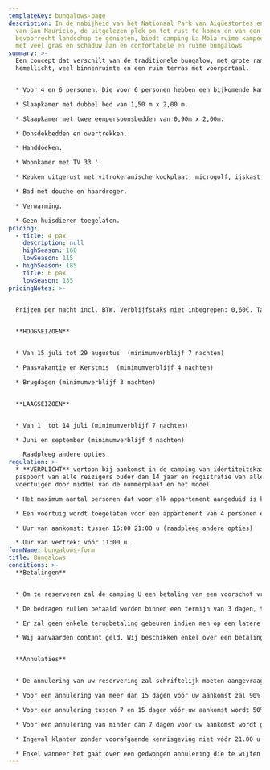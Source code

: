 ```yaml
---
templateKey: bungalows-page
description: In de nabijheid van het Nationaal Park van Aigüestortes en het Meer
  van San Mauricio, de uitgelezen plek om tot rust te komen en van een
  bevoorrecht landschap te genieten, biedt camping La Mola ruime kampeerplaatsen
  met veel gras en schaduw aan en confortabele en ruime bungalows
summary: >-
  Een concept dat verschilt van de traditionele bungalow, met grote ramen, veel
  hemellicht, veel binnenruimte en een ruim terras met voorportaal.


  * Voor 4 en 6 personen. Die voor 6 personen hebben een bijkomende kamer op de zolder. 

  * Slaapkamer met dubbel bed van 1,50 m x 2,00 m.

  * Slaapkamer met twee eenpersoonsbedden van 0,90m x 2,00m.

  * Donsdekbedden en overtrekken.

  * Handdoeken.

  * Woonkamer met TV 33 '.

  * Keuken uitgerust met vitrokeramische kookplaat, microgolf, ijskast, vaatwasser, koffiezetmachine Nespreso, broodrooster, citruspers, mixer, huisraad en vaatwerk.

  * Bad met douche en haardroger.

  * Verwarming.

  * Geen huisdieren toegelaten.
pricing:
  - title: 4 pax
    description: null
    highSeason: 160
    lowSeason: 115
  - highSeason: 185
    title: 6 pax
    lowSeason: 135
pricingNotes: >-
  

  Prijzen per nacht incl. BTW. Verblijfstaks niet inbegrepen: 0,60€. Tarief per persoon (+16 jaar) en per dag, met een maximum van 7 dagen.                                                                                                                                         Lakens en handdoeken niet inbegrepen. Huuroptie 6 € per persoon en per verblijf.


  **HOOGSEIZOEN**                   


  * Van 15 juli tot 29 augustus  (minimumverblijf 7 nachten)                           

  * Paasvakantie en Kerstmis  (minimumverblijf 4 nachten)

  * Brugdagen (minimumverblijf 3 nachten)


  **LAAGSEIZOEN**


  * Van 1  tot 14 juli (minimumverblijf 7 nachten)             

  * Juni en september (minimumverblijf 4 nachten)

    Raadpleeg andere opties
regulation: >-
  * **VERPLICHT** vertoon bij aankomst in de camping van identiteitskaart of
  paspoort van alle reizigers ouder dan 14 jaar en registratie van alle
  voertuigen door middel van de nummerplaat en het model.

  * Het maximum aantal personen dat voor elk appartement aangeduid is kan nooit overschreden worden zonder toelating.

  * Eén voertuig wordt toegelaten voor een appartement van 4 personen en 2 voertuigen voor een appartement van 6 personen die in de prijs zijn inbegrepen. Elk bijkomend voertuig zal geregistreerd en betaald moeten worden volgens het geldige tarief.

  * Uur van aankomst: tussen 16:00 21:00 u (raadpleeg andere opties)

  * Uur van vertrek: vóór 11:00 u.
formName: bungalows-form
title: Bungalows
conditions: >-
  **Betalingen**


  * Om te reserveren zal de camping U een betaling van een voorschot vragen, dat afhankelijk is van het seizoen en dat tot 40% van het totale bedrag van het verblijf kan bedragen.

  * De bedragen zullen betaald worden binnen een termijn van 3 dagen, te rekenen vanaf de datum van de aanvraag en zullen gedaan worden door middel van overboeking op het bankrekeningnummer dat U op het ogenblik van de officiële reservering zal medegedeeld worden. Het resterende saldo zal contant afgerekend worden bij aankomst in de camping.

  * Er zal geen enkele terugbetaling gebeuren indien men op een latere datum (dan degene die afgesproken is) aankomt of op een vroegere datum (dan degene die afgesproken is) vertrekt. 

  * Wij aanvaarden contant geld. Wij beschikken enkel over een betalingsdienst met bankkaart gedurende de maanden juli en augustus. Er bestaat ook een mogelijkheid om een bankoverschrijving te doen.


  **Annulaties**


  * De annulering van uw reservering zal schriftelijk moeten aangevraagd worden via e-mail naar *[info@campinglamola.com](mailto:info@campinglamola.com)*

  * Voor een annulering van meer dan 15 dagen vóór uw aankomst zal 90% van de borgsom terugbetaald worden.

  * Voor een annulering tussen 7 en 15 dagen vóór uw aankomst wordt 50% van de brog terugbetaald.

  * Voor een annulering van minder dan 7 dagen vóór uw aankomst wordt geen borgsom terugbetaald.

  * Ingeval klanten zonder voorafgaande kennisgeving niet vóór 21.00 u op de dag van aankomst op de camping arriveren dan zal de reservering als geannuleerd beschouwd worden. 

  * Enkel wanneer het gaat over een gedwongen annulering die te wijten is aan de mobiliteitsbeperkingen die door de regeringen in verband met Covid-19 opgelegd zijn zal de totale borgsom terugbetaald worden. Voor andere redenen zullen onze Algemene Annuleringsvoorwaarden toegepast worden.
---
```

